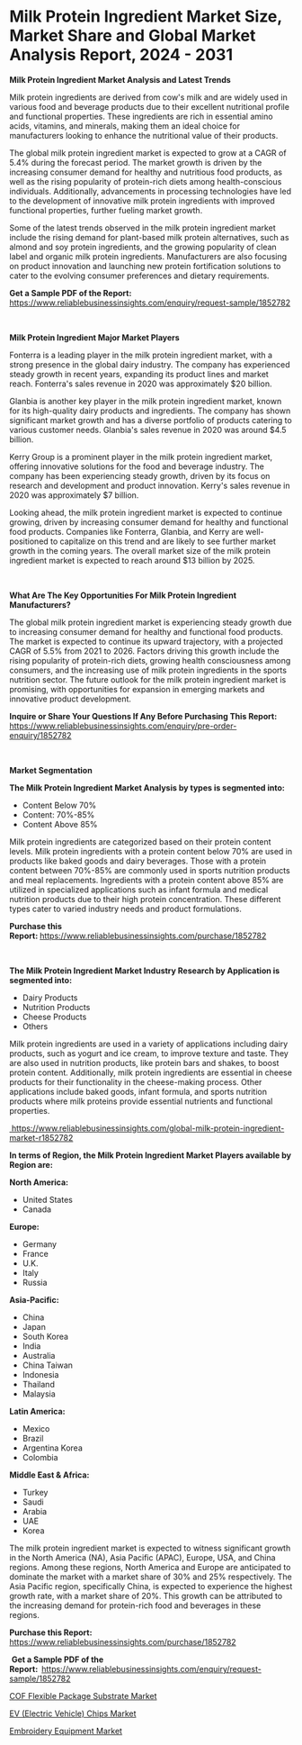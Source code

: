 <p><h1>Milk Protein Ingredient Market Size, Market Share and Global Market Analysis Report, 2024 - 2031</h1></p><p><strong>Milk Protein Ingredient Market Analysis and Latest Trends</strong></p>
<p><p>Milk protein ingredients are derived from cow's milk and are widely used in various food and beverage products due to their excellent nutritional profile and functional properties. These ingredients are rich in essential amino acids, vitamins, and minerals, making them an ideal choice for manufacturers looking to enhance the nutritional value of their products.</p><p>The global milk protein ingredient market is expected to grow at a CAGR of 5.4% during the forecast period. The market growth is driven by the increasing consumer demand for healthy and nutritious food products, as well as the rising popularity of protein-rich diets among health-conscious individuals. Additionally, advancements in processing technologies have led to the development of innovative milk protein ingredients with improved functional properties, further fueling market growth.</p><p>Some of the latest trends observed in the milk protein ingredient market include the rising demand for plant-based milk protein alternatives, such as almond and soy protein ingredients, and the growing popularity of clean label and organic milk protein ingredients. Manufacturers are also focusing on product innovation and launching new protein fortification solutions to cater to the evolving consumer preferences and dietary requirements.</p></p>
<p><strong>Get a Sample PDF of the Report:&nbsp;</strong> <a href="https://www.reliablebusinessinsights.com/enquiry/request-sample/1852782">https://www.reliablebusinessinsights.com/enquiry/request-sample/1852782</a></p>
<p>&nbsp;</p>
<p><strong>Milk Protein Ingredient Major Market Players</strong></p>
<p><p>Fonterra is a leading player in the milk protein ingredient market, with a strong presence in the global dairy industry. The company has experienced steady growth in recent years, expanding its product lines and market reach. Fonterra's sales revenue in 2020 was approximately $20 billion.</p><p>Glanbia is another key player in the milk protein ingredient market, known for its high-quality dairy products and ingredients. The company has shown significant market growth and has a diverse portfolio of products catering to various customer needs. Glanbia's sales revenue in 2020 was around $4.5 billion.</p><p>Kerry Group is a prominent player in the milk protein ingredient market, offering innovative solutions for the food and beverage industry. The company has been experiencing steady growth, driven by its focus on research and development and product innovation. Kerry's sales revenue in 2020 was approximately $7 billion.</p><p>Looking ahead, the milk protein ingredient market is expected to continue growing, driven by increasing consumer demand for healthy and functional food products. Companies like Fonterra, Glanbia, and Kerry are well-positioned to capitalize on this trend and are likely to see further market growth in the coming years. The overall market size of the milk protein ingredient market is expected to reach around $13 billion by 2025.</p></p>
<p>&nbsp;</p>
<p><strong>What Are The Key Opportunities For Milk Protein Ingredient Manufacturers?</strong></p>
<p><p>The global milk protein ingredient market is experiencing steady growth due to increasing consumer demand for healthy and functional food products. The market is expected to continue its upward trajectory, with a projected CAGR of 5.5% from 2021 to 2026. Factors driving this growth include the rising popularity of protein-rich diets, growing health consciousness among consumers, and the increasing use of milk protein ingredients in the sports nutrition sector. The future outlook for the milk protein ingredient market is promising, with opportunities for expansion in emerging markets and innovative product development.</p></p>
<p><strong>Inquire or Share Your Questions If Any Before Purchasing This Report:</strong> <a href="https://www.reliablebusinessinsights.com/enquiry/pre-order-enquiry/1852782">https://www.reliablebusinessinsights.com/enquiry/pre-order-enquiry/1852782</a></p>
<p>&nbsp;</p>
<p><strong>Market Segmentation</strong></p>
<p><strong>The Milk Protein Ingredient Market Analysis by types is segmented into:</strong></p>
<p><ul><li>Content Below 70%</li><li>Content: 70%-85%</li><li>Content Above 85%</li></ul></p>
<p><p>Milk protein ingredients are categorized based on their protein content levels. Milk protein ingredients with a protein content below 70% are used in products like baked goods and dairy beverages. Those with a protein content between 70%-85% are commonly used in sports nutrition products and meal replacements. Ingredients with a protein content above 85% are utilized in specialized applications such as infant formula and medical nutrition products due to their high protein concentration. These different types cater to varied industry needs and product formulations.</p></p>
<p><strong>Purchase this Report:&nbsp;</strong><a href="https://www.reliablebusinessinsights.com/purchase/1852782">https://www.reliablebusinessinsights.com/purchase/1852782</a></p>
<p>&nbsp;</p>
<p><strong>The Milk Protein Ingredient Market Industry Research by Application is segmented into:</strong></p>
<p><ul><li>Dairy Products</li><li>Nutrition Products</li><li>Cheese Products</li><li>Others</li></ul></p>
<p><p>Milk protein ingredients are used in a variety of applications including dairy products, such as yogurt and ice cream, to improve texture and taste. They are also used in nutrition products, like protein bars and shakes, to boost protein content. Additionally, milk protein ingredients are essential in cheese products for their functionality in the cheese-making process. Other applications include baked goods, infant formula, and sports nutrition products where milk proteins provide essential nutrients and functional properties.</p></p>
<p><a href="https://www.reliablebusinessinsights.com/global-milk-protein-ingredient-market-r1852782">&nbsp;https://www.reliablebusinessinsights.com/global-milk-protein-ingredient-market-r1852782</a></p>
<p><strong>In terms of Region, the Milk Protein Ingredient Market Players available by Region are:</strong></p>
<p>
    <p> <strong> North America: </strong>
        <ul>
            <li>United States</li>
            <li>Canada</li>
        </ul>
        </p> 
    <p> <strong> Europe: </strong>
        <ul>
            <li>Germany</li>
            <li>France</li>
            <li>U.K.</li>
            <li>Italy</li>
            <li>Russia</li>
        </ul>
        </p> 
    <p> <strong> Asia-Pacific: </strong>
        <ul>
            <li>China</li>
            <li>Japan</li>
            <li>South Korea</li>
            <li>India</li>
            <li>Australia</li>
            <li>China Taiwan</li>
            <li>Indonesia</li>
            <li>Thailand</li>
            <li>Malaysia</li>
        </ul>
        </p> 
    <p> <strong> Latin America: </strong>
        <ul>
            <li>Mexico</li>
            <li>Brazil</li>
            <li>Argentina Korea</li>
            <li>Colombia</li>
        </ul>
        </p> 
    <p> <strong> Middle East & Africa: </strong>
        <ul>
            <li>Turkey</li>
            <li>Saudi</li>
            <li>Arabia</li>
            <li>UAE</li>
            <li>Korea</li>
        </ul>
    </p>
    </p>
<p><p>The milk protein ingredient market is expected to witness significant growth in the North America (NA), Asia Pacific (APAC), Europe, USA, and China regions. Among these regions, North America and Europe are anticipated to dominate the market with a market share of 30% and 25% respectively. The Asia Pacific region, specifically China, is expected to experience the highest growth rate, with a market share of 20%. This growth can be attributed to the increasing demand for protein-rich food and beverages in these regions.</p></p>
<p><strong>Purchase this Report: </strong><a href="https://www.reliablebusinessinsights.com/purchase/1852782">https://www.reliablebusinessinsights.com/purchase/1852782</a></p>
<p>&nbsp;<strong>Get a Sample PDF of the Report:&nbsp;&nbsp;</strong><a href="https://www.reliablebusinessinsights.com/enquiry/request-sample/1852782">https://www.reliablebusinessinsights.com/enquiry/request-sample/1852782</a></p>
<p><strong></strong></p>
<p><p><a href="https://github.com/moyahfrancoestellec51j635wcx/Market-Research-Report-List-3/blob/main/cof-flexible-package-substrate-market.md">COF Flexible Package Substrate Market</a></p><p><a href="https://github.com/mharielmesa/Market-Research-Report-List-3/blob/main/ev-electric-vehicle-chips-market.md">EV (Electric Vehicle) Chips Market</a></p><p><a href="https://issuu.com/reportprime-2/docs/embroidery-equipment-market-size-2030.pptx">Embroidery Equipment Market</a></p></p>